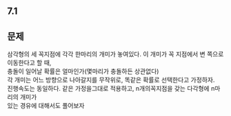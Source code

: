 ## 7.1

## 문제

삼각형의 세 꼭지점에 각각 한마리의 개미가 놓여있다. 이 개미가 꼭 지점에서 변 쪽으로 이동한다고 할 때,  
충돌이 일어날 확률은 얼마인가(몇마리가 충돌하든 상관없다)  
각 개미는 어느 방향으로 나아갈지를 무작위로, 똑같은 확률로 선택한다고 가정하자.  
진행속도는 동일하다.
같은 가정을그대로 적용하고, n개의꼭지점을 갖는 다각형에 n마리의 개미가  
 있는 경유에 대해서도 풀어보자
